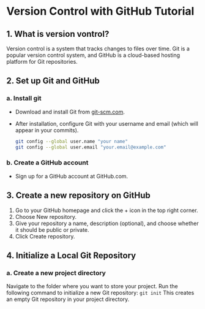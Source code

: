 # Version Control with GitHub Tutorial

## 1. What is version vontrol?
Version control is a system that tracks changes to files over time. Git is a popular version control system, and GitHub is a cloud-based hosting platform for Git repositories.

## 2. Set up Git and GitHub
### a. Install git
- Download and install Git from [git-scm.com](https://git-scm.com/).
- After installation, configure Git with your username and email (which will appear in your commits).
  
  ```bash
  git config --global user.name "your name"
  git config --global user.email "your.email@example.com" 
  ```
### b. Create a GitHub account
- Sign up for a GitHub account at GitHub.com.

## 3. Create a new repository on GitHub
1. Go to your GitHub homepage and click the + icon in the top right corner.
2. Choose New repository.
3. Give your repository a name, description (optional), and choose whether it should be public or private.
4. Click Create repository.

## 4. Initialize a Local Git Repository
### a. Create a new project directory
Navigate to the folder where you want to store your project. Run the following command to initialize a new Git repository:
```git init```
This creates an empty Git repository in your project directory.
